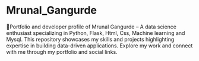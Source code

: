 # Mrunal_Gangurde
🚀Portfolio and developer profile of  Mrunal Gangurde – A data science enthusiast specializing in Python, Flask, Html, Css, Machine learning and Mysql. This repository showcases my skills and projects highlighting expertise in building data-driven applications. Explore my work and connect with me through my portfolio and social links.

